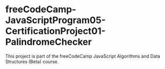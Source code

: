 # freeCodeCamp-JavaScriptProgram05-CertificationProject01-PalindromeChecker
 This project is part of the freeCodeCamp JavaScript Algorithms and Data Structures (Beta) course. 
